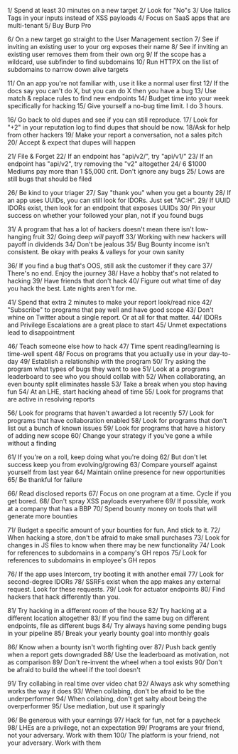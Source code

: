 1/ Spend at least 30 minutes on a new target
2/ Look for "No"s
3/ Use Italics Tags in your inputs instead of XSS payloads
4/ Focus on SaaS apps that are multi-tenant
5/ Buy Burp Pro

6/ On a new target go straight to the User Management section
7/ See if inviting an existing user to your org exposes their name
8/ See if inviting an existing user removes them from their own org
9/ If the scope has a wildcard, use subfinder to find subdomains
10/ Run HTTPX on the list of subdomains to narrow down alive targets

11/ On an app you're not familiar with, use it like a normal user first
12/ If the docs say you can't do X, but you can do X then you have a bug
13/ Use match & replace rules to find new endpoints
14/ Budget time into your week specifically for hacking
15/ Give yourself a no-bug time limit. I do 3 hours.

16/ Go back to old dupes and see if you can still reproduce. 
17/ Look for "+2" in your reputation log to find dupes that should be now.
18/Ask for help from other hackers
19/ Make your report a conversation, not a sales pitch
20/ Accept & expect that dupes will happen

21/ File & Forget
22/ If an endpoint has "api/v2/", try "api/v1/"
23/ If an endpoint has "api/v2", try removing the "v2" altogether
24/ 6 $1000 Mediums pay more than 1 $5,000 crit. Don't ignore any bugs
25/ Lows are still bugs that should be filed

26/ Be kind to your triager 
27/ Say "thank you" when you get a bounty
28/ If an app uses UUIDs, you can still look for IDORs. Just set "AC:H".
29/ If UUID IDORs exist, then look for an endpoint that exposes UUIDs
30/ Pin your success on whether your followed your plan, not if you found bugs

31/ A program that has a lot of hackers doesn't mean there isn't low-hanging fruit
32/ Going deep _will_ payoff
33/ Working with new hackers will payoff in dividends
34/ Don't be jealous
35/ Bug Bounty income isn't consistent. Be okay with peaks & valleys for your own sanity

36/ If you find a bug that's OOS, still ask the customer if they care
37/ There's no end. Enjoy the journey
38/ Have a hobby that's not related to hacking
39/ Have friends that don't hack
40/ Figure out what time of day you hack the best. Late nights aren't for me.

41/ Spend that extra 2 minutes to make your report look/read nice
42/ "Subscribe" to programs that pay well and have good scope
43/ Don't whine on Twitter about a single report. Or at all for that matter.
44/ IDORs and Privilege Escalations are a great place to start
45/ Unmet expectations lead to disappointment

46/ Teach someone else how to hack
47/ Time spent reading/learning is time-well spent
48/ Focus on programs that you actually use in your day-to-day
49/ Establish a relationship with the program
50/ Try asking the program what types of bugs they want to see
51/ Look at a programs leaderboard to see who you should collab with
52/ When collaborating, an even bounty split eliminates hassle
53/ Take a break when you stop having fun
54/ At an LHE, start hacking ahead of time
55/ Look for programs that are active in resolving reports

56/ Look for programs that haven't awarded a lot recently
57/ Look for programs that have collaboration enabled
58/ Look for programs that don't list out a bunch of known issues
59/ Look for programs that have a history of adding new scope
60/ Change your strategy if you've gone a while without a finding

61/ If you're on a roll, keep doing what you're doing
62/ But don't let success keep you from evolving/growing
63/ Compare yourself against yourself from last year
64/ Maintain online presence for new opportunities
65/ Be thankful for failure

66/ Read disclosed reports
67/ Focus on one program at a time. Cycle if you get bored.
68/ Don't spray XSS payloads everywhere
69/ If possible, work at a company that has a BBP
70/ Spend bounty money on tools that will generate more bounties

71/ Budget a specific amount of your bounties for fun. And stick to it.
72/ When hacking a store, don't be afraid to make small purchases
73/ Look for changes in JS files to know when there may be new functionality
74/ Look for references to subdomains in a company's GH repos
75/ Look for references to subdomains in employee's GH repos

76/ If the app uses Intercom, try booting it with another email
77/ Look for second-degree IDORs
78/ SSRFs exist when the app makes any external request. Look for these requests.
79/ Look for actuator endpoints
80/ Find hackers that hack differently than you.

81/ Try hacking in a different room of the house
82/ Try hacking at a different location altogether
83/ If you find the same bug on different endpoints, file as different bugs
84/ Try always having some pending bugs in your pipeline
85/ Break your yearly bounty goal into monthly goals

86/ Know when a bounty isn't worth fighting over
87/ Push back gently when a report gets downgraded
88/ Use the leaderboard as motivation, not as comparison
89/ Don't re-invent the wheel when a tool exists
90/ Don't be afraid to build the wheel if the tool doesn't

91/ Try collabing in real time over video chat
92/ Always ask why something works the way it does
93/ When collabing, don't be afraid to be the underperformer
94/ When collabing, don't get salty about being the overperformer
95/ Use mediation, but use it sparingly

96/ Be generous with your earnings
97/ Hack for fun, not for a paycheck
98/ LHEs are a privilege, not an expectation
99/ Programs are your friend, not your adversary. Work with them
100/ The platform is your friend, not your adversary. Work with them